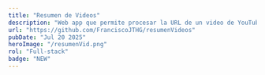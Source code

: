 ```yaml
---
title: "Resumen de Videos"
description: "Web app que permite procesar la URL de un video de YouTube para generar un resumen, traducciones (inglés y español) y una lista de capítulos, consta de un backend en Node.js que interactúa con AWS S3 y Amazon Transcribe."
url: "https://github.com/FranciscoJTHG/resumenVideos"
pubDate: "Jul 20 2025"
heroImage: "/resumenVid.png"
rol: "Full-stack"
badge: "NEW"
---
```


<!-- Lorem ipsum dolor sit amet, consectetur adipiscing elit, sed do eiusmod tempor
incididunt ut labore et dolore magna aliqua. Vitae ultricies leo integer
malesuada nunc vel risus commodo viverra. Adipiscing enim eu turpis egestas
pretium. Euismod elementum nisi quis eleifend quam adipiscing. In hac habitasse
platea dictumst vestibulum. Sagittis purus sit amet volutpat. Netus et malesuada
fames ac turpis egestas. Eget magna fermentum iaculis eu non diam phasellus
vestibulum lorem. Varius sit amet mattis vulputate enim. Habitasse platea
dictumst quisque sagittis. Integer quis auctor elit sed vulputate mi. Dictumst
quisque sagittis purus sit amet. -->
